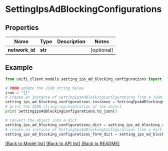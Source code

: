# SettingIpsAdBlockingConfigurations


## Properties

Name | Type | Description | Notes
------------ | ------------- | ------------- | -------------
**network_id** | **str** |  | [optional] 

## Example

```python
from unifi_client.models.setting_ips_ad_blocking_configurations import SettingIpsAdBlockingConfigurations

# TODO update the JSON string below
json = "{}"
# create an instance of SettingIpsAdBlockingConfigurations from a JSON string
setting_ips_ad_blocking_configurations_instance = SettingIpsAdBlockingConfigurations.from_json(json)
# print the JSON string representation of the object
print SettingIpsAdBlockingConfigurations.to_json()

# convert the object into a dict
setting_ips_ad_blocking_configurations_dict = setting_ips_ad_blocking_configurations_instance.to_dict()
# create an instance of SettingIpsAdBlockingConfigurations from a dict
setting_ips_ad_blocking_configurations_form_dict = setting_ips_ad_blocking_configurations.from_dict(setting_ips_ad_blocking_configurations_dict)
```
[[Back to Model list]](../README.md#documentation-for-models) [[Back to API list]](../README.md#documentation-for-api-endpoints) [[Back to README]](../README.md)


